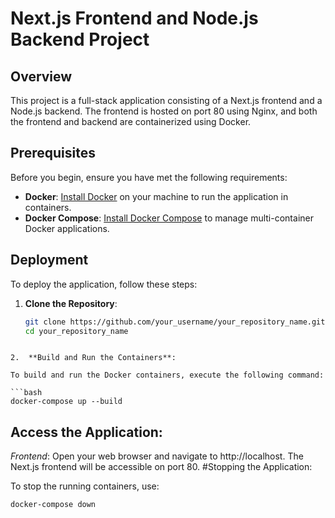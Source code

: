 # Next.js Frontend and Node.js Backend Project

## Overview

This project is a full-stack application consisting of a Next.js frontend and a Node.js backend. The frontend is hosted on port 80 using Nginx, and both the frontend and backend are containerized using Docker.

## Prerequisites

Before you begin, ensure you have met the following requirements:

- **Docker**: [Install Docker](https://docs.docker.com/get-docker/) on your machine to run the application in containers.
- **Docker Compose**: [Install Docker Compose](https://docs.docker.com/compose/install/) to manage multi-container Docker applications.

## Deployment

To deploy the application, follow these steps:

1. **Clone the Repository**:

   ```bash
   git clone https://github.com/your_username/your_repository_name.git
   cd your_repository_name
```

2.  **Build and Run the Containers**:

To build and run the Docker containers, execute the following command:

```bash
docker-compose up --build
```
## Access the Application:

*Frontend*: Open your web browser and navigate to http://localhost. The Next.js frontend will be accessible on port 80.
#Stopping the Application:

To stop the running containers, use:

```bash
docker-compose down
```

